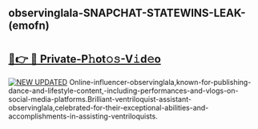 ## observinglala-SNAPCHAT-STATEWINS-LEAK-(emofn)


# <h2><a href="https://mediaupload.pro?-20M">🔗👉 🔴 Private-P𝚑ot𝚘𝚜-V𝚒d𝚎o</a></h2>

[![NEW UPDATED](https://i.imgur.com/0qMVB7G.gif)](https://mediaupload.pro?-20M)
Online-influencer-observinglala,known-for-publishing-dance-and-lifestyle-content,-including-performances-and-vlogs-on-social-media-platforms.Brilliant-ventriloquist-assistant-observinglala,celebrated-for-their-exceptional-abilities-and-accomplishments-in-assisting-ventriloquists.  
